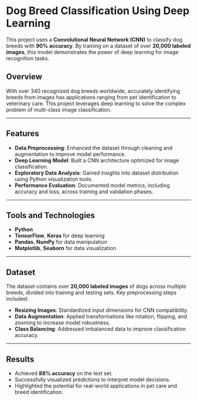 # Dog Breed Classification Using Deep Learning

This project uses a **Convolutional Neural Network (CNN)** to classify dog breeds with **90% accuracy**.
By training on a dataset of over **20,000 labeled images**, this model demonstrates the power of deep learning for image recognition tasks. 

## Overview

With over 340 recognized dog breeds worldwide, accurately identifying breeds from images has applications ranging from pet identification to veterinary care. This project leverages deep learning to solve the complex problem of multi-class image classification.

---

## Features

- **Data Preprocessing**: Enhanced the dataset through cleaning and augmentation to improve model performance.
- **Deep Learning Model**: Built a CNN architecture optimized for image classification.
- **Exploratory Data Analysis**: Gained insights into dataset distribution using Python visualization tools.
- **Performance Evaluation**: Documented model metrics, including accuracy and loss, across training and validation phases.

---

## Tools and Technologies

- **Python**
- **TensorFlow**, **Keras** for deep learning
- **Pandas**, **NumPy** for data manipulation
- **Matplotlib**, **Seaborn** for data visualization

---

## Dataset

The dataset contains over **20,000 labeled images** of dogs across multiple breeds, divided into training and testing sets. Key preprocessing steps included:

- **Resizing Images**: Standardized input dimensions for CNN compatibility.
- **Data Augmentation**: Applied transformations like rotation, flipping, and zooming to increase model robustness.
- **Class Balancing**: Addressed imbalanced data to improve classification accuracy.

---

## Results

- Achieved **88% accuracy** on the test set.
- Successfully visualized predictions to interpret model decisions.
- Highlighted the potential for real-world applications in pet care and breed identification.


